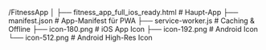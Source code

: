 /FitnessApp
│
├── fitness_app_full_ios_ready.html   # Haupt-App
├── manifest.json                     # App-Manifest für PWA
├── service-worker.js                 # Caching & Offline
├── icon-180.png                      # iOS App Icon
├── icon-192.png                      # Android Icon
└── icon-512.png                      # Android High-Res Icon
